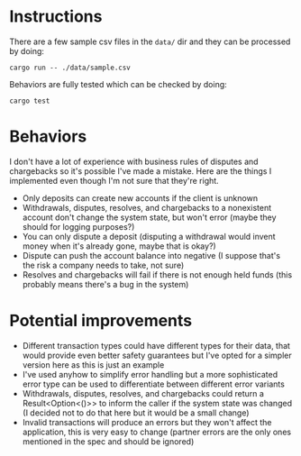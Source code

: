 # Instructions

There are a few sample csv files in the `data/` dir and they can be processed by doing:

```
cargo run -- ./data/sample.csv
```

Behaviors are fully tested which can be checked by doing:

```
cargo test
```

# Behaviors

I don't have a lot of experience with business rules of disputes and chargebacks so it's possible I've made a mistake. Here are the things I implemented even though I'm not sure that they're right.

- Only deposits can create new accounts if the client is unknown
- Withdrawals, disputes, resolves, and chargebacks to a nonexistent account don't change the system state, but won't error (maybe they should for logging purposes?)
- You can only dispute a deposit (disputing a withdrawal would invent money when it's already gone, maybe that is okay?)
- Dispute can push the account balance into negative (I suppose that's the risk a company needs to take, not sure)
- Resolves and chargebacks will fail if there is not enough held funds (this probably means there's a bug in the system)

# Potential improvements

- Different transaction types could have different types for their data, that would provide even better safety guarantees but I've opted for a simpler version here as this is just an example
- I've used anyhow to simplify error handling but a more sophisticated error type can be used to differentiate between different error variants
- Withdrawals, disputes, resolves, and chargebacks could return a Result<Option<()>> to inform the caller if the system state was changed (I decided not to do that here but it would be a small change)
- Invalid transactions will produce an errors but they won't affect the application, this is very easy to change (partner errors are the only ones mentioned in the spec and should be ignored)
